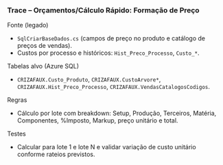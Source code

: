 ### Trace – Orçamentos/Cálculo Rápido: Formação de Preço

Fonte (legado)
- `SqlCriarBaseDados.cs` (campos de preço no produto e catálogo de preços de vendas).
- Custos por processo e históricos: `Hist_Preco_Processo`, `Custo_*`.

Tabelas alvo (Azure SQL)
- `CRIZAFAUX.Custo_Produto`, `CRIZAFAUX.CustoArvore*`, `CRIZAFAUX.Hist_Preco_Processo`, `CRIZAFAUX.VendasCatalogosCodigos`.

Regras
- Cálculo por lote com breakdown: Setup, Produção, Terceiros, Matéria, Componentes, %Imposto, Markup, preço unitário e total.

Testes
- Calcular para lote 1 e lote N e validar variação de custo unitário conforme rateios previstos.



